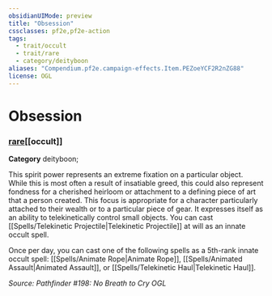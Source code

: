 ```yaml
---
obsidianUIMode: preview
title: "Obsession"
cssclasses: pf2e,pf2e-action
tags:
  - trait/occult
  - trait/rare
  - category/deityboon
aliases: "Compendium.pf2e.campaign-effects.Item.PEZoeYCF2R2nZG88"
license: OGL
---
```

# Obsession

### [rare](rare "Rare Rarity Trait")[[occult]]

**Category** deityboon; 




This spirit power represents an extreme fixation on a particular object. While this is most often a result of insatiable greed, this could also represent fondness for a cherished heirloom or attachment to a defining piece of art that a person created. This focus is appropriate for a character particularly attached to their wealth or to a particular piece of gear. It expresses itself as an ability to telekinetically control small objects. You can cast [[Spells/Telekinetic Projectile|Telekinetic Projectile]] at will as an innate occult spell.

Once per day, you can cast one of the following spells as a 5th-rank innate occult spell: [[Spells/Animate Rope|Animate Rope]], [[Spells/Animated Assault|Animated Assault]], or [[Spells/Telekinetic Haul|Telekinetic Haul]].

*Source: Pathfinder #198: No Breath to Cry*
*OGL*